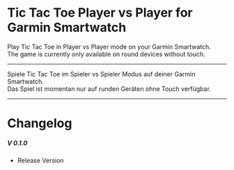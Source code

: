# Tic Tac Toe Player vs Player for Garmin Smartwatch
Play Tic Tac Toe in Player vs Player mode on your Garmin Smartwatch.<br>
The game is currently only available on round devices without touch.

---
Spiele Tic Tac Toe im Spieler vs Spieler Modus auf deiner Garmin Smartwatch.<br>
Das Spiel ist momentan nur auf runden Geräten ohne Touch verfügbar.

---
# Changelog
##### V 0.1.0
 - Release Version
